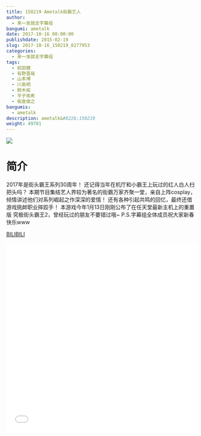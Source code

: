 ```yaml
---
title: 150219 Ametalk街霸艺人
author: 
  - 来一发就走字幕组
bangumi: ametalk
date: 2017-10-16 00:00:00
publishdate: 2015-02-19
slug: 2017-10-16_150219_8277953
categories: 
  - 来一发就走字幕组
tags: 
  - 前田健
  - 有野晋哉
  - 山本博
  - 川島明
  - 鈴木拓
  - 平子祐希
  - 板倉俊之
bangumis: 
  - ametalk
description: ametalk&#8226;150219
weight: 49781
---
```


![](https://i.imgur.com/auIff0O.jpg)

# 简介  
2017年是街头霸王系列30周年！
还记得当年在机厅和小霸王上玩过的红人白人扫把头吗？
本期节目集结艺人界较为著名的街霸万家齐聚一堂，亲自上阵cosplay，倾情讲述他们对系列崛起之作深深的爱情！
还有各种引起共鸣的回忆，最终还借游戏挑衅职业摔跤手！
本游戏今年1月13日刚刚公布了在任天堂最新主机上的重置版 究极街头霸王2，曾经玩过的朋友不要错过哦~ P.S.字幕组全体成员祝大家新春快乐www 


  [BILIBILI](https://www.bilibili.com/video/av8277953/)


  <iframe src="//www.bilibili.com/html/html5player.html?cid=13618518&aid=8277953" width="100%" height="500" frameborder="0" allowfullscreen="allowfullscreen"></iframe>
